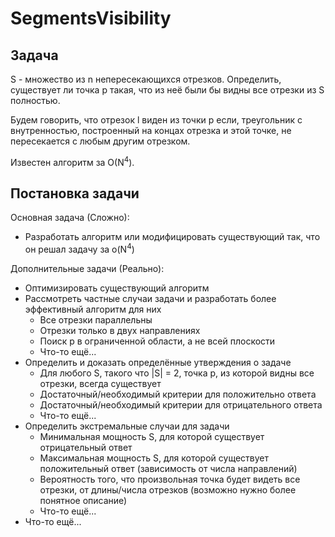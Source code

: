 # SegmentsVisibility

## Задача

S - множество из n непересекающихся отрезков. Определить, существует ли точка p такая, что из неё были бы видны все отрезки из S полностью.

Будем говорить, что отрезок l виден из точки p если, треугольник с внутренностью, построенный на концах отрезка и этой точке, не пересекается с любым другим отрезком.

Известен алгоритм за O(N<sup>4</sup>).

## Постановка задачи
Основная задача (Сложно):

* Разработать алгоритм или модифицировать существующий так, что он решал задачу за o(N<sup>4</sup>)

Дополнительные задачи (Реально):

* Оптимизировать существующий алгоритм
* Рассмотреть частные случаи задачи и разработать более эффективный алгоритм для них
  * Все отрезки параллельны
  * Отрезки только в двух направлениях
  * Поиск p в ограниченной области, а не всей плоскости
  * Что-то ещё...
* Определить и доказать определённые утверждения о задаче
  * Для любого S, такого что |S| = 2, точка p, из которой видны все отрезки, всегда существует
  * Достаточный/необходимый критерии для положительно ответа
  * Достаточный/необходимый критерии для отрицательного ответа
  * Что-то ещё...
* Определить экстремальные случаи для задачи
  * Минимальная мощность S, для которой существует отрицательный ответ
  * Максимальная мощность S, для которой существует положительный ответ (зависимость от числа направлений)
  * Вероятность того, что произвольная точка будет видеть все отрезки, от длины/числа отрезков (возможно нужно более понятное описание)
  * Что-то ещё...
* Что-то ещё...

